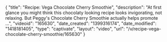 {
    "title": "Recipe: Vega Chocolate Cherry Smoothie",
    "description": "At first glance you might think this chocolaty looking recipe looks invigorating, not relaxing. But Peggy's Chocolate Cherry Smoothie actually helps promote ...",
    "videoid": "165630",
    "date_created": "1399316174",
    "date_modified": "1418181405",
    "type": "captivate",
    "layout": "video",
    "url": "\/v\/recipe-vega-chocolate-cherry-smoothie\/165630"
}